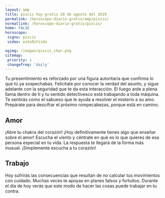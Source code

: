 ```yaml
---
layout: amp
title: piscis hoy gratis 28 de agosto del 2019 
permalink: /horoscopo-diario-gratis/amp/piscis/
normallink: /horoscopo-diario-gratis/piscis/
home: FALSE
horoscopo:
 signo: piscis
 video: esSsRiFzzdo

ogimg: /images/piscis_char.png
sitemap:
 priority: 1
 changefreq: 'daily'
---
```



Tu presentimiento es reforzado por una figura autoritaria que confirma lo que tú ya sospechabas. Felicítate por conocer la verdad del asunto, y sigue adelante con la seguridad que te da esta interacción. El fuego arde a plena llama dentro de ti y tu sentido detectivesco está trabajando a toda máquina. Te sentirás como el sabueso que le ayuda a resolver el misterio a su amo. Prepárate para descifrar el próximo rompecabezas, porque está en camino.

## Amor

¡Abre tu chakra del corazón! ¡Hoy definitivamente tienes algo que enseñar sobre el amor! Escucha el viento y céntrate en qué es lo que quieres de esa persona especial en tu vida. La respuesta te llegará de la forma más inusual. ¡Simplemente escucha a tu corazón!

## Trabajo

Hoy sufrirás las consecuencias que resultan de no calcular tus movimientos con cuidado. Muchas veces te apoyas en planes falsos y fortuitos. Durante el día de hoy verás que este modo de hacer las cosas puede trabajar en tu contra.